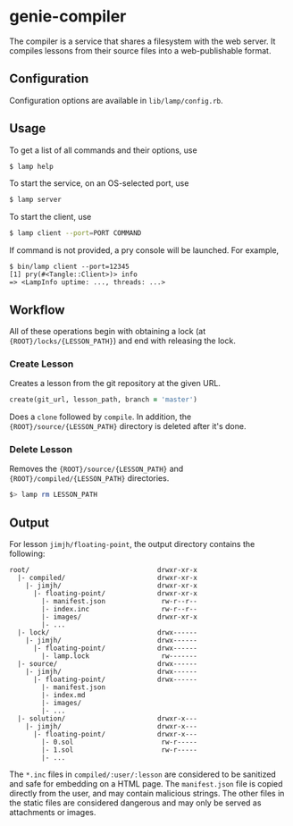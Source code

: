 # genie-compiler

The compiler is a service that shares a filesystem with the web server. It
compiles lessons from their source files into a web-publishable format.

## Configuration
Configuration options are available in `lib/lamp/config.rb`.

## Usage

To get a list of all commands and their options, use

```sh
$ lamp help
```

To start the service, on an OS-selected port, use

```sh
$ lamp server
```

To start the client, use

```sh
$ lamp client --port=PORT COMMAND
```

If command is not provided, a pry console will be launched. For example,

```
$ bin/lamp client --port=12345
[1] pry(#<Tangle::Client>)> info
=> <LampInfo uptime: ..., threads: ...>
```

## Workflow
All of these operations begin with obtaining a lock
(at `{ROOT}/locks/{LESSON_PATH}`) and end with releasing the lock.

### Create Lesson
Creates a lesson from the git repository at the given URL.

```rb
create(git_url, lesson_path, branch = 'master')
```

Does a `clone` followed by `compile`. In addition, the
`{ROOT}/source/{LESSON_PATH}` directory is deleted after it's done.

### Delete Lesson
Removes the `{ROOT}/source/{LESSON_PATH}` and `{ROOT}/compiled/{LESSON_PATH}`
directories.

```sh
$> lamp rm LESSON_PATH
```

## Output
For lesson `jimjh/floating-point`, the output directory contains the following:

```
root/                                drwxr-xr-x
  |- compiled/                       drwxr-xr-x
    |- jimjh/                        drwxr-xr-x
      |- floating-point/             drwxr-xr-x
        |- manifest.json              rw-r--r--
        |- index.inc                  rw-r--r--
        |- images/                   drwxr-xr-x
        |- ...
  |- lock/                           drwx------
    |- jimjh/                        drwx------
      |- floating-point/             drwx------
        |- lamp.lock                  rw-------
  |- source/                         drwx------
    |- jimjh/                        drwx------
      |- floating-point/             drwx------
        |- manifest.json
        |- index.md
        |- images/
        |- ...
  |- solution/                       drwxr-x---
    |- jimjh/                        drwxr-x---
      |- floating-point/             drwxr-x---
        |- 0.sol                      rw-r-----
        |- 1.sol                      rw-r-----
        |- ...
```

The `*.inc` files in `compiled/:user/:lesson` are considered to be sanitized
and safe for embedding on a HTML page. The `manifest.json` file is copied
directly from the user, and may contain malicious strings. The other files in
the static files are considered dangerous and may only be served as
attachments or images.
